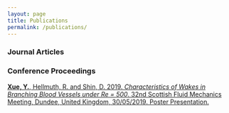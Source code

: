 ```yaml
---
layout: page
title: Publications
permalink: /publications/
---
```


### Journal Articles

### Conference Proceedings

[**Xue, Y.**, Hellmuth, R. and Shin, D. 2019. _Characteristics of Wakes in Branching Blood Vessels under Re = 500_. 32nd Scottish Fluid Mechanics Meeting, Dundee, United Kingdom, 30/05/2019. Poster Presentation.](https://www.researchgate.net/publication/336829387_Characteristics_of_Wakes_in_Branching_Blood_Vessels_under_Re_500)
